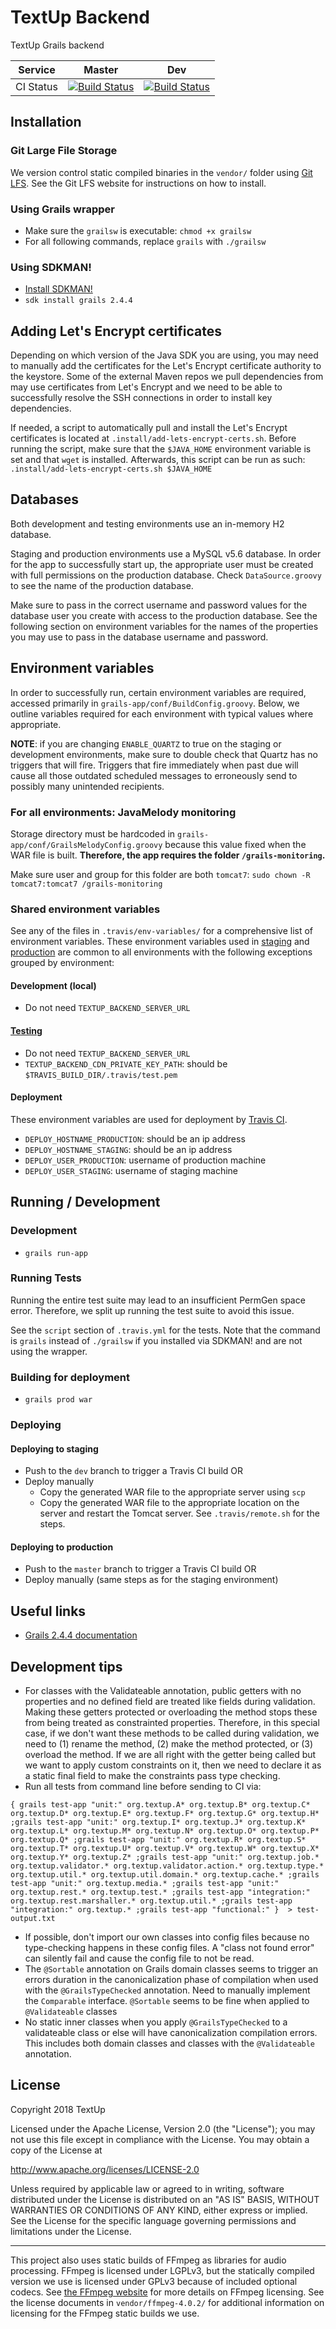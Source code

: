 
# TextUp Backend

TextUp Grails backend

| Service | Master | Dev |
| --- | --- | --- |
| CI Status | [![Build Status](https://travis-ci.org/TextUp/textup-backend.svg?branch=master)](https://travis-ci.org/TextUp/textup-backend) | [![Build Status](https://travis-ci.org/TextUp/textup-backend.svg?branch=dev)](https://travis-ci.org/TextUp/textup-backend) |

## Installation

### Git Large File Storage

We version control static compiled binaries in the `vendor/` folder using [Git LFS](https://git-lfs.github.com/). See the Git LFS website for instructions on how to install.

### Using Grails wrapper

* Make sure the `grailsw` is executable: `chmod +x grailsw`
* For all following commands, replace `grails` with `./grailsw`

### Using SDKMAN!

* [Install SDKMAN!](http://sdkman.io/install.html)
* `sdk install grails 2.4.4`

## Adding Let's Encrypt certificates

Depending on which version of the Java SDK you are using, you may need to manually add the certificates for the Let's Encrypt certificate authority to the keystore. Some of the external Maven repos we pull dependencies from may use certificates from Let's Encrypt and we need to be able to successfully resolve the SSH connections in order to install key dependencies.

If needed, a script to automatically pull and install the Let's Encrypt certificates is located at `.install/add-lets-encrypt-certs.sh`. Before running the script, make sure that the `$JAVA_HOME` environment variable is set and that `wget` is installed. Afterwards, this script can be run as such: `.install/add-lets-encrypt-certs.sh $JAVA_HOME`

## Databases

Both development and testing environments use an in-memory H2 database.

Staging and production environments use a MySQL v5.6 database. In order for the app to successfully start up, the appropriate user must be created with full permissions on the production database. Check `DataSource.groovy` to see the name of the production database.

Make sure to pass in the correct username and password values for the database user you create with access to the production database. See the following section on environment variables for the names of the properties you may use to pass in the database username and password.

## Environment variables

In order to successfully run, certain environment variables are required, accessed primarily in `grails-app/conf/BuildConfig.groovy`. Below, we outline variables required for each environment with typical values where appropriate.

**NOTE**: if you are changing `ENABLE_QUARTZ` to true on the staging or development environments, make sure to double check that Quartz has no triggers that will fire. Triggers that fire immediately when past due will cause all those outdated scheduled messages to erroneously send to possibly many unintended recipients.

### For all environments: JavaMelody monitoring

Storage directory must be hardcoded in `grails-app/conf/GrailsMelodyConfig.groovy` because this value fixed when the WAR file is built. **Therefore, the app requires the folder `/grails-monitoring`.**

Make sure user and group for this folder are both `tomcat7`: `sudo chown -R tomcat7:tomcat7 /grails-monitoring`

### Shared environment variables

See any of the files in `.travis/env-variables/` for a comprehensive list of environment variables. These environment variables used in [staging](https://dev.textup.org) and [production](https://v2.textup.org) are common to all environments with the following exceptions grouped by environment:

#### Development (local)

* Do not need `TEXTUP_BACKEND_SERVER_URL`

#### [Testing](https://travis-ci.org/TextUp/textup-backend)

* Do not need `TEXTUP_BACKEND_SERVER_URL`
* `TEXTUP_BACKEND_CDN_PRIVATE_KEY_PATH`: should be `$TRAVIS_BUILD_DIR/.travis/test.pem`

#### Deployment

These environment variables are used for deployment by [Travis CI](https://travis-ci.org/TextUp/textup-backend).

* `DEPLOY_HOSTNAME_PRODUCTION`: should be an ip address
* `DEPLOY_HOSTNAME_STAGING`: should be an ip address
* `DEPLOY_USER_PRODUCTION`: username of production machine
* `DEPLOY_USER_STAGING`: username of staging machine

## Running / Development

### Development

* `grails run-app`

### Running Tests

Running the entire test suite may lead to an insufficient PermGen space error. Therefore, we split up running the test suite to avoid this issue.

See the `script` section of `.travis.yml` for the tests. Note that the command is `grails` instead of `./grailsw` if you installed via SDKMAN! and are not using the wrapper.

### Building for deployment

* `grails prod war`

### Deploying

#### Deploying to staging

* Push to the `dev` branch to trigger a Travis CI build OR
* Deploy manually
    * Copy the generated WAR file to the appropriate server using `scp`
    * Copy the generated WAR file to the appropriate location on the server and restart the Tomcat server. See `.travis/remote.sh` for the steps.

#### Deploying to production

* Push to the `master` branch to trigger a Travis CI build OR
* Deploy manually (same steps as for the staging environment)

## Useful links

* [Grails 2.4.4 documentation](https://grails.github.io/grails2-doc/2.4.4/index.html)

## Development tips

* For classes with the Validateable annotation, public getters with no properties and no defined field are treated like fields during validation. Making these getters protected or overloading the method stops these from being treated as constrainted properties. Therefore, in this special case, if we don't want these methods to be called during validation, we need to (1) rename the method, (2) make the method protected, or (3) overload the method. If we are all right with the getter being called but we want to apply custom constraints on it, then we need to declare it as a static final field to make the constraints pass type checking.
* Run all tests from command line before sending to CI via:
```shell
{ grails test-app "unit:" org.textup.A* org.textup.B* org.textup.C* org.textup.D* org.textup.E* org.textup.F* org.textup.G* org.textup.H* ;grails test-app "unit:" org.textup.I* org.textup.J* org.textup.K* org.textup.L* org.textup.M* org.textup.N* org.textup.O* org.textup.P* org.textup.Q* ;grails test-app "unit:" org.textup.R* org.textup.S* org.textup.T* org.textup.U* org.textup.V* org.textup.W* org.textup.X* org.textup.Y* org.textup.Z* ;grails test-app "unit:" org.textup.job.* org.textup.validator.* org.textup.validator.action.* org.textup.type.* org.textup.util.* org.textup.util.domain.* org.textup.cache.* ;grails test-app "unit:" org.textup.media.* ;grails test-app "unit:" org.textup.rest.* org.textup.test.* ;grails test-app "integration:" org.textup.rest.marshaller.* org.textup.util.* ;grails test-app "integration:" org.textup.* ;grails test-app "functional:" }  > test-output.txt
```
* If possible, don't import our own classes into config files because no type-checking happens in these config files. A "class not found error" can silently fail and cause the config file to not be read.
* The `@Sortable` annotation on Grails domain classes seems to trigger an errors duration in the canonicalization phase of compilation when used with the `@GrailsTypeChecked` annotation. Need to manually implement the `Comparable` interface. `@Sortable` seems to be fine when applied to `@Validateable` classes
* No static inner classes when you apply `@GrailsTypeChecked` to a validateable class or else will have canonicalization compilation errors. This includes both domain classes and classes with the `@Validateable` annotation.

## License

Copyright 2018 TextUp

Licensed under the Apache License, Version 2.0 (the "License");
you may not use this file except in compliance with the License.
You may obtain a copy of the License at

  http://www.apache.org/licenses/LICENSE-2.0

Unless required by applicable law or agreed to in writing, software
distributed under the License is distributed on an "AS IS" BASIS,
WITHOUT WARRANTIES OR CONDITIONS OF ANY KIND, either express or implied.
See the License for the specific language governing permissions and
limitations under the License.

---

This project also uses static builds of FFmpeg as libraries for audio processing. FFmpeg is licensed under LGPLv3, but the statically compiled version we use is licensed under GPLv3 because of included optional codecs. See [the FFmpeg website](http://ffmpeg.org/legal.html) for more details on FFmpeg licensing. See the license documents in `vendor/ffmpeg-4.0.2/` for additional information on licensing for the FFmpeg static builds we use.
